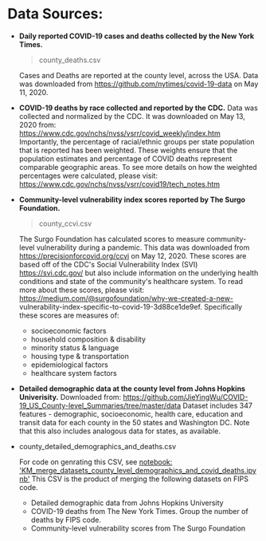 # Data Sources: 
* **Daily reported COVID-19 cases and deaths collected by the New York Times.** 
  > county_deaths.csv

  Cases and Deaths are reported at the county level, across the USA. Data was downloaded from https://github.com/nytimes/covid-19-data on May 11, 2020.
* **COVID-19 deaths by race collected and reported by the CDC.** 
Data was collected and normalized by the CDC. It was downloaded on May 13, 2020 from: https://www.cdc.gov/nchs/nvss/vsrr/covid_weekly/index.htm
Importantly, the percentage of racial/ethnic groups per state population that is reported has been weighted. These weights ensure that the population estimates and percentage of COVID deaths represent comparable geographic areas. To see more details on how the weighted percentages were calculated, please visit: https://www.cdc.gov/nchs/nvss/vsrr/covid19/tech_notes.htm
* **Community-level vulnerability index scores reported by The Surgo Foundation.**  
  > county_ccvi.csv

    The Surgo Foundation has calculated scores to measure community-level vulnerability during a pandemic. This data was downloaded from https://precisionforcovid.org/ccvi     on May 12, 2020. These scores are based off of the CDC's Social Vulnerability Index (SVI) https://svi.cdc.gov/ but also include information on the underlying health       conditions and state of the community's healthcare system. To read more about these scores, please visit: https://medium.com/@surgofoundation/why-we-created-a-new-         vulnerability-index-specific-to-covid-19-3d88ce1de9ef. Specifically these scores are measures of: 
    * socioeconomic factors
    * household composition & disability
    * minority status & language
    * housing type & transportation
    * epidemiological factors 
    * healthcare system factors

* **Detailed demographic data at the county level from Johns Hopkins Univerisity.** 
Downloaded from: https://github.com/JieYingWu/COVID-19_US_County-level_Summaries/tree/master/data Dataset includes 347 features - demographic, socioeconomic, health care, education and transit data for each county in the 50 states and Washington DC. Note that this also includes analogous data for states, as available.


* county_detailed_demographics_and_deaths.csv
  
  For code on genrating this CSV, see [notebook: 'KM_merge_datasets_county_level_demographics_and_covid_deaths.ipynb'](https://github.com/kmussar/covid19_datathon/blob/master/eda/KM_merge_datasets_county_level_demographics_and_covid_deaths.ipynb)
    This CSV is the product of merging the following datasets on FIPS code. 
   * Detailed demographic data from Johns Hopkins University
   * COVID-19 deaths from The New York Times. Group the number of deaths by FIPS code.
   * Community-level vulnerability scores from The Surgo Foundation
